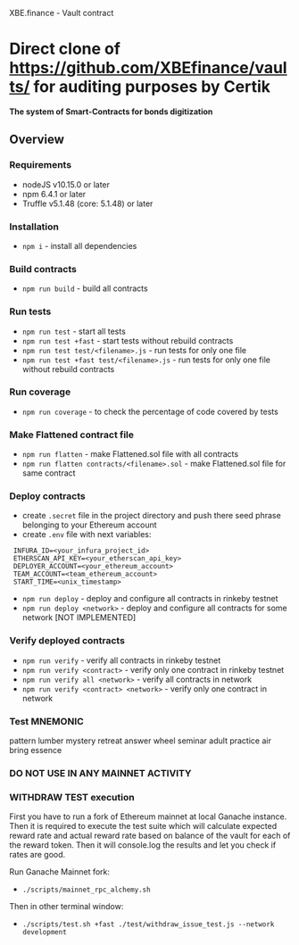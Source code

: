 XBE.finance - Vault contract

Direct clone of https://github.com/XBEfinance/vaults/ for auditing purposes by Certik
=================
**The system of Smart-Contracts for bonds digitization**

## Overview

### Requirements

- nodeJS v10.15.0 or later
- npm 6.4.1 or later
- Truffle v5.1.48 (core: 5.1.48) or later

### Installation
- `npm i` - install all dependencies

### Build contracts
- `npm run build` - build all contracts

### Run tests
- `npm run test` - start all tests
- `npm run test +fast` - start tests without rebuild contracts
- `npm run test test/<filename>.js` - run tests for only one file
- `npm run test +fast test/<filename>.js` - run tests for only one file without rebuild contracts

### Run coverage
- `npm run coverage` - to check the percentage of code covered by tests

### Make Flattened contract file
- `npm run flatten` - make Flattened.sol file with all contracts
- `npm run flatten contracts/<filename>.sol` - make Flattened.sol file for same contract

### Deploy contracts

- create `.secret` file in the project directory and push there seed phrase belonging to your Ethereum account
- create `.env` file with next variables:
 ```
  INFURA_ID=<your_infura_project_id>
  ETHERSCAN_API_KEY=<your_etherscan_api_key>
  DEPLOYER_ACCOUNT=<your_ethereum_account>
  TEAM_ACCOUNT=<team_ethereum_account>
  START_TIME=<unix_timestamp>
 ```

- `npm run deploy` - deploy and configure all contracts in rinkeby testnet
- `npm run deploy <network>` - deploy and configure all contracts for some network [NOT IMPLEMENTED]

### Verify deployed contracts

- `npm run verify` - verify all contracts in rinkeby testnet
- `npm run verify <contract>` - verify only one contract in rinkeby testnet
- `npm run verify all <network>` - verify all contracts in network
- `npm run verify <contract> <network>` - verify only one contract in network

### Test MNEMONIC
pattern lumber mystery retreat answer wheel seminar adult practice air bring essence

### DO NOT USE IN ANY MAINNET ACTIVITY

### WITHDRAW TEST execution

First you have to run a fork of Ethereum mainnet at local Ganache instance. Then it is required to execute the test suite which will calculate expected reward rate and actual reward rate based on balance of the vault for each of the reward token. Then it will console.log the results and let you check if rates are good.

Run Ganache Mainnet fork:

- `./scripts/mainnet_rpc_alchemy.sh`

Then in other terminal window:

- `./scripts/test.sh +fast ./test/withdraw_issue_test.js --network development`
